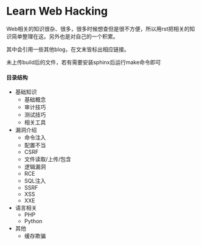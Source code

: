 # Learn Web Hacking

Web相关的知识很杂、很多，很多时候想查但是很不方便，所以用rst把相关的知识简单整理在这。另外也是对自己的一个积累。

其中会引用一些其他blog，在文末皆标出相应链接。

未上传build后的文件，若有需要安装sphinx后运行make命令即可

#### 目录结构

- 基础知识
    - 基础概念
    - 审计技巧
    - 测试技巧
    - 相关工具
- 漏洞介绍
    - 命令注入
    - 配置不当
    - CSRF
    - 文件读取/上传/包含
    - 逻辑漏洞
    - RCE
    - SQL注入
    - SSRF
    - XSS
    - XXE
- 语言相关
    - PHP
    - Python
- 其他
    - 缓存欺骗